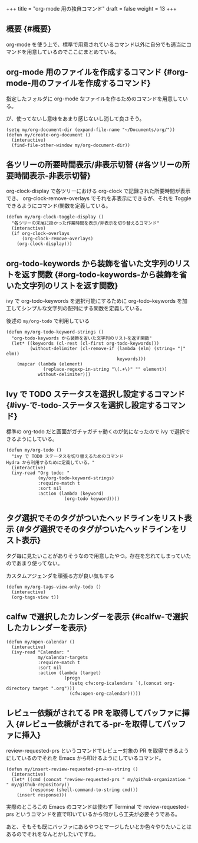 +++
title = "org-mode 用の独自コマンド"
draft = false
weight = 13
+++

## 概要 {#概要}

org-mode を使う上で、標準で用意されているコマンド以外に自分でも適当にコマンドを用意しているのでここにまとめている。


## org-mode 用のファイルを作成するコマンド {#org-mode-用のファイルを作成するコマンド}

指定したフォルダに org-mode なファイルを作るためのコマンドを用意している。

が、使ってないし意味をあまり感じないし消して良さそう。

```emacs-lisp
(setq my/org-document-dir (expand-file-name "~/Documents/org/"))
(defun my/create-org-document ()
  (interactive)
  (find-file-other-window my/org-document-dir))
```


## 各ツリーの所要時間表示/非表示切替 {#各ツリーの所要時間表示-非表示切替}

org-clock-display で各ツリーにおける org-clock で記録された所要時間が表示でき、
org-clock-remove-overlays でそれを非表示にできるが、それを Toggle できるようにコマンド/関数を定義している。

```emacs-lisp
(defun my/org-clock-toggle-display ()
  "各ツリーの末尾に掛かった作業時間を表示/非表示を切り替えるコマンド"
  (interactive)
  (if org-clock-overlays
      (org-clock-remove-overlays)
    (org-clock-display)))
```


## org-todo-keywords から装飾を省いた文字列のリストを返す関数 {#org-todo-keywords-から装飾を省いた文字列のリストを返す関数}

ivy で org-todo-keywords を選択可能にするために
org-todo-keywords を加工してシンプルな文字列の配列にする関数を定義している。

後述の `my/org-todo` で利用している

```emacs-lisp
(defun my/org-todo-keyword-strings ()
  "org-todo-keywords から装飾を省いた文字列のリストを返す関数"
  (let* ((keywords (cl-rest (cl-first org-todo-keywords)))
         (without-delimiter (cl-remove-if (lambda (elm) (string= "|" elm))
                                          keywords)))
    (mapcar (lambda (element)
              (replace-regexp-in-string "\(.+\)" "" element))
            without-delimiter)))
```


## Ivy で TODO ステータスを選択し設定するコマンド {#ivy-で-todo-ステータスを選択し設定するコマンド}

標準の org-todo だと画面がガチャガチャ動くのが気になったので
ivy で選択できるようにしている。

```emacs-lisp
(defun my/org-todo ()
  "ivy で TODO ステータスを切り替えるためのコマンド
Hydra から利用するために定義している。"
  (interactive)
  (ivy-read "Org todo: "
            (my/org-todo-keyword-strings)
            :require-match t
            :sort nil
            :action (lambda (keyword)
                      (org-todo keyword))))
```


## タグ選択でそのタグがついたヘッドラインをリスト表示 {#タグ選択でそのタグがついたヘッドラインをリスト表示}

タグ毎に見たいことがありそうなので用意したやつ。存在を忘れてしまっていたのであまり使ってない。

カスタムアジェンダを頑張る方が良い気もする

```emacs-lisp
(defun my/org-tags-view-only-todo ()
  (interactive)
  (org-tags-view t))
```


## calfw で選択したカレンダーを表示 {#calfw-で選択したカレンダーを表示}

```emacs-lisp
(defun my/open-calendar ()
  (interactive)
  (ivy-read "Calendar: "
            my/calendar-targets
            :require-match t
            :sort nil
            :action (lambda (target)
                      (progn
                        (setq cfw:org-icalendars `(,(concat org-directory target ".org")))
                        (cfw:open-org-calendar)))))
```


## レビュー依頼がされてる PR を取得してバッファに挿入 {#レビュー依頼がされてる-pr-を取得してバッファに挿入}

review-requested-prs というコマンドでレビュー対象の PR を取得できるようにしているのでそれを Emacs から叩けるようにしているコマンド。

```emacs-lisp
(defun my/insert-review-requested-prs-as-string ()
  (interactive)
  (let* ((cmd (concat "review-requested-prs " my/github-organization " " my/github-repository))
         (response (shell-command-to-string cmd)))
    (insert response)))
```

実際のところこの Emacs のコマンドは使わず
Terminal で review-requested-prs というコマンドを直で叩いているから何かしら工夫が必要そうである。

あと、そもそも既にバッファにあるやつとマージしたいとか色々やりたいことはあるのでそれをなんとかしたいですね。
